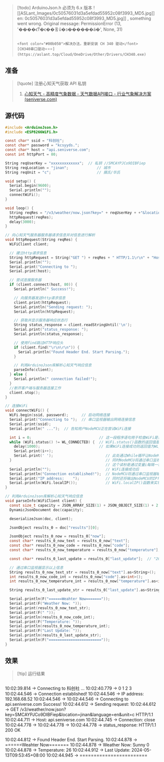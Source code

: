 > [!todo] ArduinoJson.h 必须为 6.x 版本
> ![[ASLant_Images/0c50576031d3a5efdad55952c08f3993_MD5.jpg]]
[](../ASLant_Files/0c50576031d3a5efdad55952c08f3993_MD5.jpg)en: 0c50576031d3a5efdad55952c08f3993_MD5.jpg]]
[](../ASLant_Files/0c50576031d3a5efdad55952c08f3993_MD5.jpg), something went wrong. Original message: PermissionError (13, '����ϵͳ�ϵ��豸û�з������á�', None, 31)
> ```
> 
> <font color="#00b050">解决办法，重新安装 CH 340 驱动</font>
> [CH340串口驱动⭐⭐⭐](https://aslant.top/Cloud/OneDrive/Other/Drivers/CH340.exe)

## 准备

> [!quote] 注册心知天气获取 API 私钥
> 1. [心知天气 - 高精度气象数据 - 天气数据API接口 - 行业气象解决方案 (seniverse.com)](https://www.seniverse.com/)

## 源代码

```c
#include <ArduinoJson.h>
#include <ESP8266WiFi.h>

const char* ssid = "科创社";
const char* password = "kcsyyds.";
const char* host = "api.seniverse.com";
const int httpPort = 80;

String reqUserKey = "xxxxxxxxxxxxx";  // 私钥 //SMCAYPJCo9DIBFiep
String reqLocation = "jinan";             // 城市
String reqUnit = "c";                     // 摄氏/华氏

void setup() {
  Serial.begin(9600);
  Serial.println("");
  connectWiFi();
}

void loop() {
  String reqRes = "/v3/weather/now.json?key=" + reqUserKey + +"&location=" + reqLocation + "&language=en&unit=" + reqUnit;
  httpRequest(reqRes);
  delay(3000);
}

// 向心知天气服务器服务器请求信息并对信息进行解析
void httpRequest(String reqRes) {
  WiFiClient client;

  // 建立http请求信息
  String httpRequest = String("GET ") + reqRes + " HTTP/1.1\r\n" + "Host: " + host + "\r\n" + "Connection: close\r\n\r\n";
  Serial.println("");
  Serial.print("Connecting to ");
  Serial.print(host);

  // 尝试连接服务器
  if (client.connect(host, 80)) {
    Serial.println(" Success!");

    // 向服务器发送http请求信息
    client.print(httpRequest);
    Serial.println("Sending request: ");
    Serial.println(httpRequest);

    // 获取并显示服务器响应状态行
    String status_response = client.readStringUntil('\n');
    Serial.print("status_response: ");
    Serial.println(status_response);

    // 使用find跳过HTTP响应头
    if (client.find("\r\n\r\n")) {
      Serial.println("Found Header End. Start Parsing.");
    }

    // 利用ArduinoJson库解析心知天气响应信息
    parseInfo(client);
  } else {
    Serial.println(" connection failed!");
  }
  //断开客户端与服务器连接工作
  client.stop();
}

// 连接WiFi
void connectWiFi() {
  WiFi.begin(ssid, password);      // 启动网络连接
  Serial.print("Connecting to ");  // 串口监视器输出网络连接信息
  Serial.print(ssid);
  Serial.println(" ...");  // 告知用户NodeMCU正在尝试WiFi连接

  int i = 0;                               // 这一段程序语句用于检查WiFi是否连接成功
  while (WiFi.status() != WL_CONNECTED) {  // WiFi.status()函数的返回值是由NodeMCU的WiFi连接状态所决定的。
    delay(1000);                           // 如果WiFi连接成功则返回值为WL_CONNECTED
    Serial.print(i++);
    Serial.print(' ');                        // 此处通过While循环让NodeMCU每隔一秒钟检查一次WiFi.status()函数返回值
  }                                           // 同时NodeMCU将通过串口监视器输出连接时长读秒。
                                              // 这个读秒是通过变量i每隔一秒自加1来实现的。
  Serial.println("");                         // WiFi连接成功后
  Serial.println("Connection established!");  // NodeMCU将通过串口监视器输出"连接成功"信息。
  Serial.print("IP address:    ");            // 同时还将输出NodeMCU的IP地址。这一功能是通过调用
  Serial.println(WiFi.localIP());             // WiFi.localIP()函数来实现的。该函数的返回值即NodeMCU的IP地址。
}

// 利用ArduinoJson库解析心知天气响应信息
void parseInfo(WiFiClient client) {
  const size_t capacity = JSON_ARRAY_SIZE(1) + JSON_OBJECT_SIZE(1) + 2 * JSON_OBJECT_SIZE(3) + JSON_OBJECT_SIZE(6) + 230;
  DynamicJsonDocument doc(capacity);

  deserializeJson(doc, client);

  JsonObject results_0 = doc["results"][0];

  JsonObject results_0_now = results_0["now"];
  const char* results_0_now_text = results_0_now["text"];                // "Sunny"
  const char* results_0_now_code = results_0_now["code"];                // "0"
  const char* results_0_now_temperature = results_0_now["temperature"];  // "32"

  const char* results_0_last_update = results_0["last_update"];  // "2020-06-02T14:40:00+08:00"

  // 通过串口监视器显示以上信息
  String results_0_now_text_str = results_0_now["text"].as<String>();
  int results_0_now_code_int = results_0_now["code"].as<int>();
  int results_0_now_temperature_int = results_0_now["temperature"].as<int>();

  String results_0_last_update_str = results_0["last_update"].as<String>();

  Serial.println(F("======Weahter Now======="));
  Serial.print(F("Weather Now: "));
  Serial.print(results_0_now_text_str);
  Serial.print(F(" "));
  Serial.println(results_0_now_code_int);
  Serial.print(F("Temperature: "));
  Serial.println(results_0_now_temperature_int);
  Serial.print(F("Last Update: "));
  Serial.println(results_0_last_update_str);
  Serial.println(F("========================"));
}
```

## 效果

> [!tip] 运行结果
>  
> 
>```sh
10:02:39.814 -> Connecting to 科创社 ...
10:02:40.779 -> 0 1 2 3 
10:02:44.546 -> Connection established!
10:02:44.546 -> IP address:    192.168.68.52
10:02:44.546 -> 
10:02:44.546 -> Connecting to api.seniverse.com Success!
10:02:44.612 -> Sending request: 
10:02:44.612 -> GET /v3/weather/now.json?key=SMCAYPJCo9DIBFiep&location=jinan&language=en&unit=c HTTP/1.1
10:02:44.711 -> Host: api.seniverse.com
10:02:44.745 -> Connection: close
10:02:44.778 -> 
10:02:44.778 -> 
10:02:44.778 -> status_response: HTTP/1.1 200 OK
>
10:02:44.812 -> Found Header End. Start Parsing.
10:02:44.878 -> ======Weahter Now=======
10:02:44.878 -> Weather Now: Sunny 0
10:02:44.878 -> Temperature: 26
10:02:44.912 -> Last Update: 2024-05-13T09:53:45+08:00
10:02:44.945 -> ========================
>```
